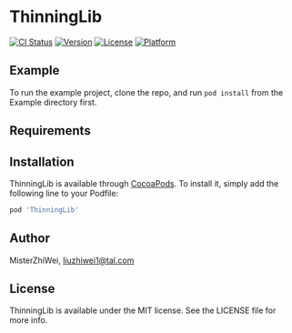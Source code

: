 # ThinningLib

[![CI Status](https://img.shields.io/travis/MisterZhiWei/ThinningLib.svg?style=flat)](https://travis-ci.org/MisterZhiWei/ThinningLib)
[![Version](https://img.shields.io/cocoapods/v/ThinningLib.svg?style=flat)](https://cocoapods.org/pods/ThinningLib)
[![License](https://img.shields.io/cocoapods/l/ThinningLib.svg?style=flat)](https://cocoapods.org/pods/ThinningLib)
[![Platform](https://img.shields.io/cocoapods/p/ThinningLib.svg?style=flat)](https://cocoapods.org/pods/ThinningLib)

## Example

To run the example project, clone the repo, and run `pod install` from the Example directory first.

## Requirements

## Installation

ThinningLib is available through [CocoaPods](https://cocoapods.org). To install
it, simply add the following line to your Podfile:

```ruby
pod 'ThinningLib'
```

## Author

MisterZhiWei, liuzhiwei1@tal.com

## License

ThinningLib is available under the MIT license. See the LICENSE file for more info.
